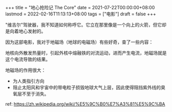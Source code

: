 +++
title = "地心抢险记 The Core"
date = 2021-07-22T00:00:00+08:00
lastmod = 2022-02-16T11:13:13+08:00
tags = ["电影"]
draft = false
+++

"维吉尔"驾驶器，我不知道如何称呼它。它立在那里像是一个向上的火箭，但它却是向着地心发射的。

因为这部电影，我对于地磁场（地球的电磁场）有些好奇，查了一些内容：

地核向外散发热量时，引起外核中熔融铁的对流运动，进而产生电流，地磁场就是这个电流导致的结果。

地磁场的作用很大：

-   为人类指引方向
-   阻止太阳风和宇宙中的带电粒子损毁地球大气上层，因此使得阻挡紫外线的臭氧层不至于消失。

ref: <https://zh.wikipedia.org/wiki/%E5%9C%B0%E7%A3%81%E5%9C%BA>